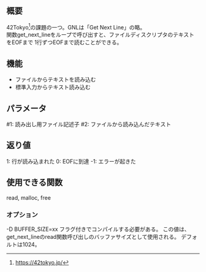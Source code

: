 ## 概要
42Tokyo[^1]の課題の一つ。GNLは「Get Next Line」の略。</br>
関数get_next_lineをループで呼び出すと、ファイルディスクリプタのテキストをEOFまで
1行ずつEOFまで読むことができる。

[^1]:https://42tokyo.jp/

## 機能
- ファイルからテキストを読み込む
- 標準入力からテキスト読み込む

## パラメータ
\#1: 読み出し用ファイル記述子 
\#2: ファイルから読み込んだテキスト

## 返り値
1: 行が読み込まれた
0: EOFに到達
-1: エラーが起きた

## 使用できる関数
read, malloc, free

### オプション
-D BUFFER_SIZE=xx フラグ付きでコンパイルする必要がある。
この値は、get_next_lineのread関数呼び出しのバッファサイズとして使用される。
デフォルトは1024。
